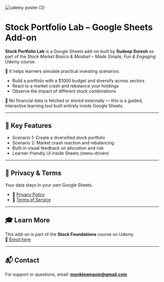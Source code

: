 
![udemy poster (2)](https://github.com/user-attachments/assets/4e908cec-af6b-449d-a3ea-286fd96c33e1)


# Stock Portfolio Lab – Google Sheets Add-on

**Stock Portfolio Lab** is a Google Sheets add-on built by **Sudeep Suresh** as part of the *Stock Market Basics & Mindset – Made Simple, Fun & Engaging* Udemy course.

🎯 It helps learners simulate practical investing scenarios:
- Build a portfolio with a $1000 budget and diversify across sectors
- React to a market crash and rebalance your holdings
- Observe the impact of different stock combinations

🔧 No financial data is fetched or stored externally — this is a guided, interactive learning tool built entirely inside Google Sheets.

---

## 📘 Key Features
- Scenario 1: Create a diversified stock portfolio
- Scenario 2: Market crash reaction and rebalancing
- Built-in visual feedback on allocation and risk
- Learner-friendly UI inside Sheets (menu-driven)

---

## 🔐 Privacy & Terms
Your data stays in your own Google Sheets.  
- 📄 [Privacy Policy](https://github.com/creativemonk/stock-portfolio-lab/blob/main/privacy-policy.md)  
- 📜 [Terms of Service](https://github.com/creativemonk/stock-portfolio-lab/blob/main/terms.md)

---

## 🎓 Learn More
This add-on is part of the **Stock Foundations** course on Udemy.  
📘 [Enroll here](https://www.udemy.com/course/learn-stock-market-for-beginners-investing-basics/?referralCode=5AF74706494D4657A003)

---

## 📬 Contact
For support or questions, email: **monktownaxie@gmail.com**


